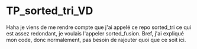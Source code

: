 # TP_sorted_tri_VD
Haha je viens de me rendre compte que j'ai appelé ce repo sorted_tri ce qui est assez redondant, je voulais l'appeler sorted_fusion.
Bref, j'ai expliqué mon code, donc normalement, pas besoin de rajouter quoi que ce soit ici.
